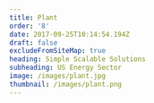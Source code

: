 ```yaml
---
title: Plant
order: '8'
date: 2017-09-25T10:14:54.194Z
draft: false
excludeFromSiteMap: true
heading: Simple Scalable Solutions
subheading: US Energy Sector
image: /images/plant.jpg
thumbnail: /images/plant.png
---
```


